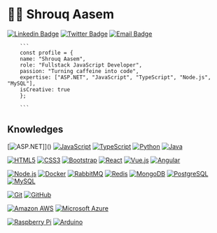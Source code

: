 # :woman_technologist: Shrouq Aasem 

 
[![Linkedin Badge](https://img.shields.io/badge/-LinkedIn-blue?style=flat-square&logo=Linkedin&logoColor=white&link=https://www.linkedin.com/in/shrouq-aasem-b2860b173/)](https://www.linkedin.com/in/shrouq-aasem-b2860b173/)
[![Twitter Badge](https://img.shields.io/badge/-Twitter-1DA1F2?style=flat-square&logo=Twitter&logoColor=white)](https://twitter.com/shrouqAasem)
[![Email Badge](https://img.shields.io/badge/-Email-red?style=flat-square&logo=Gmail&logoColor=white)](mailto:eng.shrouq.aasem@gmail.com)

        
        ```
        const profile = {
        name: "Shrouq Aasem",
        role: "Fullstack JavaScript Developer",
        passion: "Turning caffeine into code",
        expertise: ["ASP.NET", "JavaScript", "TypeScript", "Node.js", "MySQL"],
        isCreative: true
        };

        ```


## Knowledges

[![ASP.NET]()]]()
[![JavaScript](https://img.shields.io/badge/-JavaScript-black?style=flat-square&logo=javascript&link=https://github.com/ShrouqAasem/)](https://github.com/ShrouqAasem/)
[![TypeScript](https://img.shields.io/badge/-TypeScript-007ACC?style=flat-square&logo=typescript&link=https://github.com/ShrouqAasem/)](https://github.com/ShrouqAasem/)
[![Python](https://img.shields.io/badge/-Python-blue?style=flat-square&logo=python&link=https://github.com/ShrouqAasem/)](https://github.com/ShrouqAasem/)
[![Java](https://img.shields.io/badge/-Java-red?style=flat-square&logo=java&link=https://github.com/ShrouqAasem/)](https://github.com/ShrouqAasem/)


[![HTML5](https://img.shields.io/badge/-HTML5-E34F26?style=flat-square&logo=html5&logoColor=white&link=https://github.com/ShrouqAasem/)](https://github.com/ShrouqAasem/)
[![CSS3](https://img.shields.io/badge/-CSS3-1572B6?style=flat-square&logo=css3&link=https://github.com/ShrouqAasem/)](https://github.com/ShrouqAasem/)
[![Bootstrap](https://img.shields.io/badge/-Bootstrap-563D7C?style=flat-square&logo=bootstrap&link=https://github.com/ShrouqAasem/)](https://github.com/ShrouqAasem/)
[![React](https://img.shields.io/badge/-React-black?style=flat-square&logo=react&link=https://github.com/ShrouqAasem/)](https://github.com/ShrouqAasem/)
[![Vue.js](https://img.shields.io/badge/-Vuejs-black?style=flat-square&logo=vue.js&link=https://github.com/ShrouqAasem/)](https://github.com/ShrouqAasem/)
[![Angular](https://img.shields.io/badge/-Angular-DD0031?style=flat-square&logo=angular&link=https://github.com/ShrouqAasem/)](https://github.com/ShrouqAasem/)


[![Node.js](https://img.shields.io/badge/-Node.js-black?style=flat-square&logo=Node.js&link=https://github.com/ShrouqAasem/)](https://github.com/ShrouqAasem/)
[![Docker](https://img.shields.io/badge/-Docker-black?style=flat-square&logo=docker&link=https://github.com/ShrouqAasem/)](https://github.com/ShrouqAasem/)
[![RabbitMQ](https://img.shields.io/badge/-RabbitMQ-black?style=flat-square&logo=rabbitmq&link=https://github.com/ShrouqAasem/)](https://github.com/ShrouqAasem/)
[![Redis](https://img.shields.io/badge/-Redis-black?style=flat-square&logo=Redis&link=https://github.com/ShrouqAasem/)](https://github.com/ShrouqAasem/)
[![MongoDB](https://img.shields.io/badge/-MongoDB-black?style=flat-square&logo=mongodb&link=https://github.com/ShrouqAasem/)](https://github.com/ShrouqAasem/)
[![PostgreSQL](https://img.shields.io/badge/-PostgreSQL-336791?style=flat-square&logo=postgresql&link=https://github.com/ShrouqAasem/)](https://github.com/ShrouqAasem/)
[![MySQL](https://img.shields.io/badge/-MySQL-black?style=flat-square&logo=mysql&link=https://github.com/ShrouqAasem/)](https://github.com/ShrouqAasem/)


[![Git](https://img.shields.io/badge/-Git-black?style=flat-square&logo=git&link=https://github.com/ShrouqAasem/)](https://github.com/ShrouqAasem/)
[![GitHub](https://img.shields.io/badge/-GitHub-181717?style=flat-square&logo=github&link=https://github.com/ShrouqAasem/)](https://github.com/ShrouqAasem/)


[![Amazon AWS](https://img.shields.io/badge/Amazon%20AWS-232F3E?style=flat-square&logo=amazon-aws&link=https://github.com/ShrouqAasem/)](https://github.com/ShrouqAasem/)
[![Microsoft Azure](https://img.shields.io/badge/Microsoft%20Azure-0089D6?style=flat-square&logo=microsoft-azure&link=https://github.com/ShrouqAasem/)](https://github.com/ShrouqAasem/)


[![Raspberry Pi](https://img.shields.io/badge/-Raspberry%20Pi-C51A4A?style=flat-square&logo=Raspberry-Pi&link=https://github.com/ShrouqAasem/)](https://github.com/ShrouqAasem/)
[![Arduino](https://img.shields.io/badge/-Arduino-black?style=flat-square&logo=Arduino&link=https://github.com/ShrouqAasem/)](https://github.com/ShrouqAasem/)


